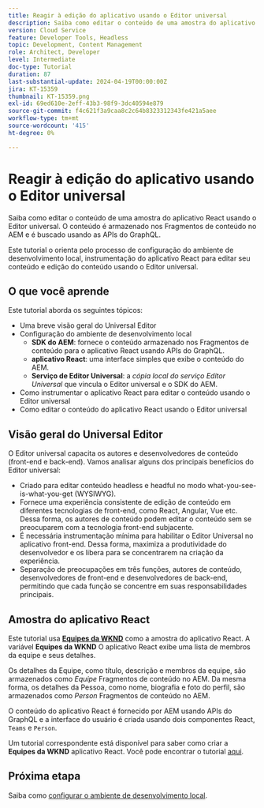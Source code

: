 ```yaml
---
title: Reagir à edição do aplicativo usando o Editor universal
description: Saiba como editar o conteúdo de uma amostra do aplicativo React usando o Editor universal.
version: Cloud Service
feature: Developer Tools, Headless
topic: Development, Content Management
role: Architect, Developer
level: Intermediate
doc-type: Tutorial
duration: 87
last-substantial-update: 2024-04-19T00:00:00Z
jira: KT-15359
thumbnail: KT-15359.png
exl-id: 69ed610e-2eff-43b3-98f9-3dc40594e879
source-git-commit: f4c621f3a9caa8c2c64b8323312343fe421a5aee
workflow-type: tm+mt
source-wordcount: '415'
ht-degree: 0%

---
```


# Reagir à edição do aplicativo usando o Editor universal

Saiba como editar o conteúdo de uma amostra do aplicativo React usando o Editor universal. O conteúdo é armazenado nos Fragmentos de conteúdo no AEM e é buscado usando as APIs do GraphQL.

Este tutorial o orienta pelo processo de configuração do ambiente de desenvolvimento local, instrumentação do aplicativo React para editar seu conteúdo e edição do conteúdo usando o Editor universal.

## O que você aprende

Este tutorial aborda os seguintes tópicos:

- Uma breve visão geral do Universal Editor
- Configuração do ambiente de desenvolvimento local
   - **SDK do AEM**: fornece o conteúdo armazenado nos Fragmentos de conteúdo para o aplicativo React usando APIs do GraphQL.
   - **aplicativo React**: uma interface simples que exibe o conteúdo do AEM.
   - **Serviço de Editor Universal**: a _cópia local do serviço Editor Universal_ que vincula o Editor universal e o SDK do AEM.
- Como instrumentar o aplicativo React para editar o conteúdo usando o Editor universal
- Como editar o conteúdo do aplicativo React usando o Editor universal


## Visão geral do Universal Editor

O Editor universal capacita os autores e desenvolvedores de conteúdo (front-end e back-end). Vamos analisar alguns dos principais benefícios do Editor universal:

- Criado para editar conteúdo headless e headful no modo what-you-see-is-what-you-get (WYSIWYG).
- Fornece uma experiência consistente de edição de conteúdo em diferentes tecnologias de front-end, como React, Angular, Vue etc. Dessa forma, os autores de conteúdo podem editar o conteúdo sem se preocuparem com a tecnologia front-end subjacente.
- É necessária instrumentação mínima para habilitar o Editor Universal no aplicativo front-end. Dessa forma, maximiza a produtividade do desenvolvedor e os libera para se concentrarem na criação da experiência.
- Separação de preocupações em três funções, autores de conteúdo, desenvolvedores de front-end e desenvolvedores de back-end, permitindo que cada função se concentre em suas responsabilidades principais.


## Amostra do aplicativo React

Este tutorial usa [**Equipes da WKND**](https://github.com/adobe/aem-guides-wknd-graphql/tree/main/basic-tutorial#react-app---basic-tutorial---teampersons) como a amostra do aplicativo React. A variável **Equipes da WKND** O aplicativo React exibe uma lista de membros da equipe e seus detalhes.

Os detalhes da Equipe, como título, descrição e membros da equipe, são armazenados como _Equipe_ Fragmentos de conteúdo no AEM. Da mesma forma, os detalhes da Pessoa, como nome, biografia e foto do perfil, são armazenados como _Person_ Fragmentos de conteúdo no AEM.

O conteúdo do aplicativo React é fornecido por AEM usando APIs do GraphQL e a interface do usuário é criada usando dois componentes React, `Teams` e `Person`.

Um tutorial correspondente está disponível para saber como criar a **Equipes da WKND** aplicativo React. Você pode encontrar o tutorial [aqui](https://experienceleague.adobe.com/en/docs/experience-manager-learn/getting-started-with-aem-headless/graphql/multi-step/overview).

## Próxima etapa

Saiba como [configurar o ambiente de desenvolvimento local](./local-development-setup.md).
